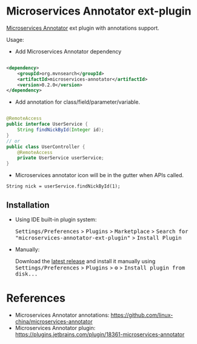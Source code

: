 Microservices Annotator ext-plugin
===================================

<!-- Plugin description -->

[Microservices Annotator](https://plugins.jetbrains.com/plugin/18361-microservices-annotator) ext plugin with annotations support.

Usage:

* Add Microservices Annotator dependency

```xml

<dependency>
    <groupId>org.mvnsearch</groupId>
    <artifactId>microservices-annotator</artifactId>
    <version>0.2.0</version>
</dependency>
```

* Add annotation for class/field/parameter/variable.

```java

@RemoteAccess
public interface UserService {
    String findNickById(Integer id);
}
// or 
public class UserController {
    @RemoteAccess
    private UserService userService;
}
```

* Microservices annotator icon will be in the gutter when APIs called.

```
String nick = userService.findNickById(1);
```

<!-- Plugin description end -->

## Installation

- Using IDE built-in plugin system:

  <kbd>Settings/Preferences</kbd> > <kbd>Plugins</kbd> > <kbd>Marketplace</kbd> > <kbd>Search for "microservices-annotator-ext-plugin"</kbd> >
  <kbd>Install Plugin</kbd>

- Manually:

  Download the [latest release](https://github.com/linux-china/microservices-annotator-ext-plugin/releases/latest) and install it manually using
  <kbd>Settings/Preferences</kbd> > <kbd>Plugins</kbd> > <kbd>⚙️</kbd> > <kbd>Install plugin from disk...</kbd>

# References

* Microservices Annotator annotations: https://github.com/linux-china/microservices-annotator
* Microservices Annotator plugin: https://plugins.jetbrains.com/plugin/18361-microservices-annotator